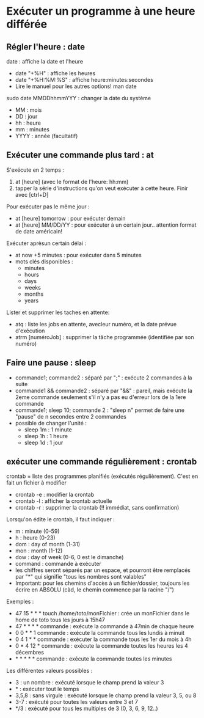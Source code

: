 # Exécuter un programme à une heure différée

## Régler l'heure : date
date : affiche la date et l'heure  
- date "+%H" : affiche les heures
- date "+%H:%M:%S" : affiche heure:minutes:secondes
- Lire le manuel pour les autres options! man date  

sudo date MMDDhhmmYYY : changer la date du système
- MM : mois
- DD : jour
- hh : heure
- mm : minutes
- YYYY : année (facultatif)

## Exécuter une commande plus tard : at
S'exécute en 2 temps :  
1. at [heure]   (avec le format de l'heure: hh:mm)
2. tapper la série d'instructions qu'on veut exécuter à cette heure. Finir avec [ctrl+D]

Pour exécuter pas le même jour :
- at [heure] tomorrow : pour exécuter demain
- at [heure] MM/DD/YY : pour exécuter à un certain jour.. attention format de date américain!

Exécuter aprèsun certain délai :
- at now +5 minutes : pour exécuter dans 5 minutes
- mots clés disponibles :
  - minutes
  - hours
  - days
  - weeks
  - months
  - years

Lister et supprimer les taches en attente:
- atq : liste les jobs en attente, avecleur numéro, et la date prévue d'exécution
- atrm [numéroJob] : supprimer la tâche programmée (identifiée par son numéro)


## Faire une pause : sleep
- commande1; commande2 : séparé par ";" : exécute 2 commandes à la suite
- commande1 && commande2 : séparé par "&&" : pareil, mais exécute la 2eme commande seulement s'il n'y a pas eu d'erreur lors de la 1ere commande
- commande1; sleep 10; commande 2 : "sleep n" permet de faire une "pause" de n secondes entre 2 commandes
- possible de changer l'unité :
  - sleep 1m : 1 minute
  - sleep 1h : 1 heure
  - sleep 1d : 1 jour

## exécuter une commande régulièrement : crontab
crontab = liste des programmes planifiés (exécutés régulièrement). C'est en fait un fichier à modifier
- crontab -e : modifier la crontab
- crontab -l : afficher la crontab actuelle
- crontab -r : supprimer la crontab (!! immédiat, sans confirmation)

Lorsqu'on édite le crontab, il faut indiquer :
- m : minute (0-59)
- h : heure (0-23)
- dom : day of month (1-31)
- mon : month (1-12)
- dow : day of week (0-6, 0 est le dimanche)
- command : commande à exécuter
- les chiffres seront séparés par un espace, et pourront être remplacés par "\*" qui signifie "tous les nombres sont valables"
- Important: pour les chemins d'accès à un fichier/dossier, toujours les écrire en ABSOLU (càd, le chemin commence par la racine "/")

Exemples :
- 47 15 * * * touch /home/toto/monFichier : crée un monFichier dans le home de toto tous les jours à 15h47
- 47 * * * * commande : exécute la commande à 47min de chaque heure
- 0 0 * * 1 commande : exécute la commande tous les lundis à minuit
- 0 4 1 * * commande : exécuter la commande tous les 1er du mois à 4h
- 0 * 4 12 * commande : exécute la commande toutes les heures les 4 décembres
- \* * * * * commande : exécute la commande toutes les minutes

Les différentes valeurs possibles :
- 3 : un nombre : exécuté lorsque le champ prend la valeur 3
- \* : exécuter tout le temps
- 3,5,8 : sans virgule : exécuté lorsque le champ prend la valeur 3, 5, ou 8
- 3-7 : exécuté pour toutes les valeurs entre 3 et 7
- \*/3 : exécuté pour tous les multiples de 3 (0, 3, 6, 9, 12..)

